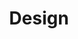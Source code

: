 ---
category: [design] #Category ID.
hue: var(--c-themeHueOrange) #Category hue. See note [1].
title: Design #Category title.
description: Design is one of the most important aspects of the product. Have a look at our tips.
---